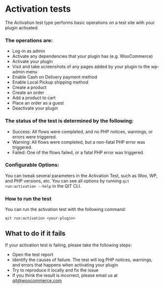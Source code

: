 # Activation tests

The Activation test type performs basic operations on a test site with your plugin activated.

### The operations are:

- Log-in as admin
- Activate any dependencies that your plugin has (e.g. WooCommerce)
- Activate your plugin
- Visit and take screenshots of any pages added by your plugin to the wp-admin menu
- Enable Cash on Delivery payment method
- Enable Local Pickup shipping method
- Create a product
- Create an order
- Add a product to cart
- Place an order as a guest
- Deactivate your plugin

### The status of the test is determined by the following:

- Success: All flows were completed, and no PHP notices, warnings, or errors were triggered.
- Warning: All flows were completed, but a non-fatal PHP error was triggered.
- Failed: One of the flows failed, or a fatal PHP error was triggered.

### Configurable Options:

You can tweak several parameters in the Activation Test, such as Woo, WP, and PHP versions, etc. You can see all options by running `qit run:activation --help` in the QIT CLI.

### How to run the test

You can run the activation test with the following command:

```qitbash
qit run:activation <your-plugin>
```

## What to do if it fails

If your activation test is failing, please take the following steps:
- Open the test report
- Identify the causes of failure. The test will log PHP notices, warnings, and errors that happens when activating your plugin
- Try to reproduce it locally and fix the issue
- If you think the result is incorrect, please email us at qit@woocommerce.com